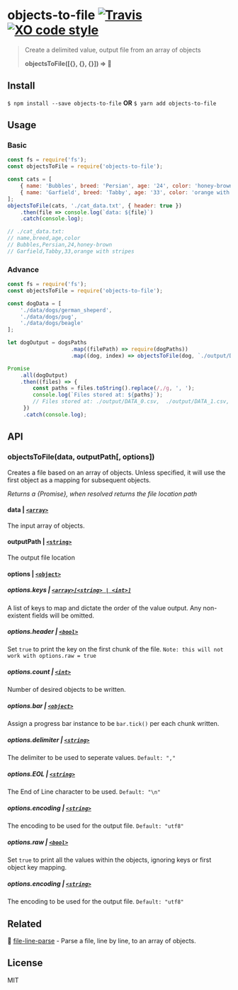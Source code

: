 # objects-to-file [![Travis](https://img.shields.io/travis/brh55/objects-to-file.svg?style=flat-square)](https://travis-ci.org/brh55/objects-to-file) [![XO code style](https://img.shields.io/badge/code_style-XO-5ed9c7.svg?style=flat-square)](https://github.com/sindresorhus/xo)

> Create a delimited value, output file from an array of objects
>
> **objectsToFile([{}, {}, {}]) => :page_facing_up:**

## Install

`$ npm install --save objects-to-file` **OR** `$ yarn add objects-to-file`

## Usage
### Basic
```javascript
const fs = require('fs');
const objectsToFile = require('objects-to-file');

const cats = [
    { name: 'Bubbles', breed: 'Persian', age: '24', color: 'honey-brown' },
    { name: 'Garfield', breed: 'Tabby', age: '33', color: 'orange with stripes' }
];
objectsToFile(cats, './cat_data.txt', { header: true })
    .then(file => console.log(`data: ${file}`)
    .catch(console.log);

// ./cat_data.txt:
// name,breed,age,color
// Bubbles,Persian,24,honey-brown
// Garfield,Tabby,33,orange with stripes
```

### Advance
```javascript
const fs = require('fs');
const objectsToFile = require('objects-to-file');

const dogData = [
    './data/dogs/german_sheperd',
    './data/dogs/pug',
    './data/dogs/beagle'
];

let dogOutput = dogsPaths
                    .map((filePath) => require(dogPaths))
                    .map((dog, index) => objectsToFile(dog, `./output/DATA_${index}.csv`);

Promise
    .all(dogOutput)
    .then((files) => {
        const paths = files.toString().replace(/,/g, ', ');
        console.log(`Files stored at: ${paths}`);
        // Files stored at: ./output/DATA_0.csv,  ./output/DATA_1.csv, ./output/DATA_2.csv
     })
     .catch(console.log);
```

## API
### objectsToFile(data, outputPath[, options])
Creates a file based on an array of objects. Unless specified, it will use the first object as a mapping for subsequent objects.

*Returns a {Promise}, when resolved returns the file location path*

#### **data** | [`<array>`](https://developer.mozilla.org/en-US/docs/Web/JavaScript/Data_structures#Indexed_collections_Arrays_and_typed_Arrays)
The input array of objects.

#### **outputPath** | [`<string>`](https://developer.mozilla.org/en-US/docs/Web/JavaScript/Data_structures#String_type)
The output file location

#### **options** | [`<object>`](https://developer.mozilla.org/en-US/docs/Web/JavaScript/Data_structures#Normal_objects_and_functions)
##### options.keys | [`<array>[<string> | <int>]`](https://developer.mozilla.org/en-US/docs/Web/JavaScript/Data_structures#Indexed_collections_Arrays_and_typed_Arrays)
A list of keys to map and dictate the order of the value output. Any non-existent fields will be omitted.

##### options.header | [`<bool>`](https://developer.mozilla.org/en-US/docs/Web/JavaScript/Data_structures#Boolean_type)
Set `true` to print the key on the first chunk of the file. `Note: this will not work with options.raw = true`

##### options.count | [`<int>`](https://developer.mozilla.org/en-US/docs/Web/JavaScript/Data_structures#Number_type)
Number of desired objects to be written.

##### options.bar | [`<object>`](https://developer.mozilla.org/en-US/docs/Web/JavaScript/Data_structures#Normal_objects_and_functions)
Assign a progress bar instance to be `bar.tick()` per each chunk written.

##### options.delimiter | [`<string>`](https://developer.mozilla.org/en-US/docs/Web/JavaScript/Data_structures#String_type)
The delimiter to be used to seperate values. `Default: ","`

##### options.EOL | [`<string>`](https://developer.mozilla.org/en-US/docs/Web/JavaScript/Data_structures#String_type)
The End of Line character to be used. `Default: "\n"`

##### options.encoding | [`<string>`](https://developer.mozilla.org/en-US/docs/Web/JavaScript/Data_structures#String_type)
The encoding to be used for the output file. `Default: "utf8"`

##### options.raw | [`<bool>`](https://developer.mozilla.org/en-US/docs/Web/JavaScript/Data_structures#Boolean_type)
Set `true` to print all the values within the objects, ignoring keys or first object key mapping.

##### options.encoding | [`<string>`](https://developer.mozilla.org/en-US/docs/Web/JavaScript/Data_structures#String_type)
The encoding to be used for the output file. `Default: "utf8"`

## Related
:repeat: [file-line-parse](https://github.com/brh55/file-line-parse) - Parse a file, line by line, to an array of objects.

## License
MIT
